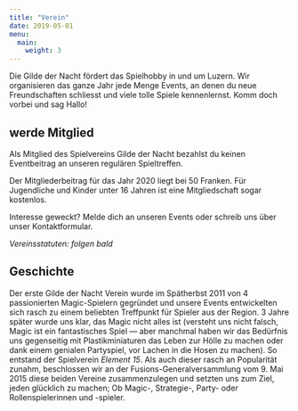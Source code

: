 ```yaml
---
title: "Verein"
date: 2019-05-01
menu:
  main:
    weight: 3
---
```


Die Gilde der Nacht fördert das Spielhobby in und um Luzern. Wir organisieren das ganze Jahr jede Menge Events, an denen du neue Freundschaften schliesst und viele tolle Spiele kennenlernst. Komm doch vorbei und sag Hallo!

## werde Mitglied

Als Mitglied des Spielvereins Gilde der Nacht bezahlst du keinen Eventbeitrag an unseren regulären Spieltreffen.

Der Mitgliederbeitrag für das Jahr 2020 liegt bei 50 Franken. Für Jugendliche und Kinder unter 16 Jahren ist eine Mitgliedschaft sogar kostenlos.

Interesse geweckt? Melde dich an unseren Events oder schreib uns über unser Kontaktformular.

_Vereinsstatuten: folgen bald_

## Geschichte

Der erste Gilde der Nacht Verein wurde im Spätherbst 2011 von 4 passionierten Magic-Spielern gegründet und unsere Events entwickelten sich rasch zu einem beliebten Treffpunkt für Spieler aus der Region. 3 Jahre später wurde uns klar, das Magic nicht alles ist (versteht uns nicht falsch, Magic ist ein fantastisches Spiel — aber manchmal haben wir das Bedürfnis uns gegenseitig mit Plastikminiaturen das Leben zur Hölle zu machen oder dank einem genialen Partyspiel, vor Lachen in die Hosen zu machen). So entstand der Spielverein _Element 15_. Als auch dieser rasch an Popularität zunahm, beschlossen wir an der Fusions-Generalversammlung vom 9. Mai 2015 diese beiden Vereine zusammenzulegen und setzten uns zum Ziel, jeden glücklich zu machen; Ob Magic-, Strategie-, Party- oder Rollenspielerinnen und -spieler.
